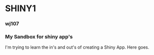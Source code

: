 # SHINY1

### wj107

### My Sandbox for shiny app's

I'm trying to learn the in's and out's of creating a Shiny App.  Here goes.

